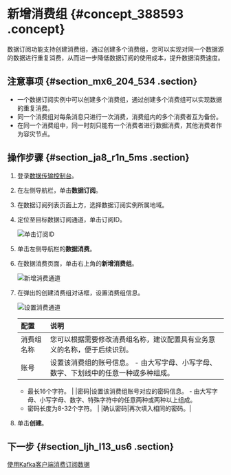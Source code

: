 # 新增消费组 {#concept_388593 .concept}

数据订阅功能支持创建消费组，通过创建多个消费组，您可以实现对同一个数据源的数据进行重复消费，从而进一步降低数据订阅的使用成本，提升数据消费速度。

## 注意事项 {#section_mx6_204_534 .section}

-   一个数据订阅实例中可以创建多个消费组，通过创建多个消费组可以实现数据的重复消费。
-   同一个消费组对每条消息只进行一次消费，消费组内的多个消费者互为备份。
-   在同一个消费组中，同一时刻只能有一个消费者进行数据消费，其他消费者作为容灾节点。

## 操作步骤 {#section_ja8_r1n_5ms .section}

1.  登录[数据传输控制台](https://dts.console.aliyun.com/)。
2.  在左侧导航栏，单击**数据订阅**。
3.  在数据订阅列表页面上方，选择数据订阅实例所属地域。
4.  定位至目标数据订阅通道，单击订阅ID。

    ![单击订阅ID](http://static-aliyun-doc.oss-cn-hangzhou.aliyuncs.com/assets/img/315010/156042052848136_zh-CN.png)

5.  单击左侧导航栏的**数据消费**。
6.  在数据消费页面，单击右上角的**新增消费组**。

    ![新增消费通道](http://static-aliyun-doc.oss-cn-hangzhou.aliyuncs.com/assets/img/315010/156042052848139_zh-CN.png)

7.  在弹出的创建消费组对话框，设置消费组信息。

    ![设置消费通道](http://static-aliyun-doc.oss-cn-hangzhou.aliyuncs.com/assets/img/315010/156042052848835_zh-CN.png)

    |配置|说明|
    |:-|:-|
    |消费组名称|您可以根据需要修改消费组名称，建议配置具有业务意义的名称，便于后续识别。|
    |账号|设置该消费组的账号信息。     -   由大写字母、小写字母、数字、下划线中的任意一种或多种组成。
    -   最长16个字符。
 |
    |密码|设置该消费组账号对应的密码信息。     -   由大写字母、小写字母、数字、特殊字符中的任意两种或两种以上组成。
    -   密码长度为8-32个字符。
 |
    |确认密码|再次填入相同的密码。|

8.  单击**创建**。

## 下一步 {#section_ljh_l13_us6 .section}

[使用Kafka客户端消费订阅数据](cn.zh-CN/用户指南/数据订阅（新）/使用Kafka客户端消费订阅数据.md#)

